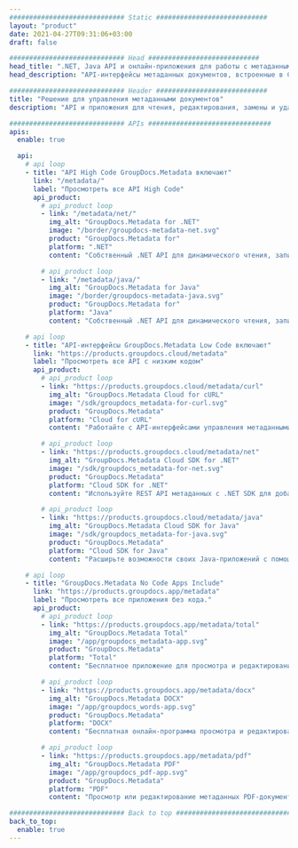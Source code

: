 ```yaml
---
############################# Static ############################
layout: "product"
date: 2021-04-27T09:31:06+03:00
draft: false

############################# Head ############################
head_title: ".NET, Java API и онлайн-приложения для работы с метаданными от GroupDocs"
head_description: "API-интерфейсы метаданных документов, встроенные в C#, .NET и Java. Читайте, пишите, редактируйте и сравнивайте метаданные всех популярных форматов. Анализ и экспорт метаданных."

############################# Header ############################
title: "Решение для управления метаданными документов"
description: "API и приложения для чтения, редактирования, замены и удаления метаданных документов, изображений и других форматов файлов на популярных платформах."

############################# APIs ###############################
apis:
  enable: true

  api:
    # api loop
    - title: "API High Code GroupDocs.Metadata включают"
      link: "/metadata/"
      label: "Просмотреть все API High Code"
      api_product:
        # api_product loop
        - link: "/metadata/net/"
          img_alt: "GroupDocs.Metadata for .NET"
          image: "/border/groupdocs-metadata-net.svg"
          product: "GroupDocs.Metadata for"
          platform: ".NET"
          content: "Собственный .NET API для динамического чтения, записи, редактирования и удаления метаинформации из Microsoft Office, PDF, мультимедиа, изображений и различных других форматов файлов.."

        # api_product loop
        - link: "/metadata/java/"
          img_alt: "GroupDocs.Metadata for Java"
          image: "/border/groupdocs-metadata-java.svg"
          product: "GroupDocs.Metadata for"
          platform: "Java"
          content: "Собственный .NET API для динамического чтения, записи, редактирования и удаления метаинформации из Microsoft Office, PDF, мультимедиа, изображений и различных других форматов файлов.."

    # api loop
    - title: "API-интерфейсы GroupDocs.Metadata Low Code включают"
      link: "https://products.groupdocs.cloud/metadata"
      label: "Просмотреть все API с низким кодом"
      api_product:
        # api_product loop
        - link: "https://products.groupdocs.cloud/metadata/curl"
          img_alt: "GroupDocs.Metadata Cloud for cURL"
          image: "/sdk/groupdocs_metadata-for-curl.svg"
          product: "GroupDocs.Metadata"
          platform: "Cloud for cURL"
          content: "Работайте с API-интерфейсами управления метаданными cURL RESTful для управления метаданными PDF, Word, Excel, презентаций, изображений и мультимедийных файлов в ваших приложениях.."

        # api_product loop
        - link: "https://products.groupdocs.cloud/metadata/net"
          img_alt: "GroupDocs.Metadata Cloud SDK for .NET"
          image: "/sdk/groupdocs_metadata-for-net.svg"
          product: "GroupDocs.Metadata"
          platform: "Cloud SDK for .NET"
          content: "Используйте REST API метаданных с .NET SDK для добавления, редактирования, извлечения, поиска и удаления метаданных из форматов документов в приложениях .NET.."

        # api_product loop
        - link: "https://products.groupdocs.cloud/metadata/java"
          img_alt: "GroupDocs.Metadata Cloud SDK for Java"
          image: "/sdk/groupdocs_metadata-for-java.svg"
          product: "GroupDocs.Metadata"
          platform: "Cloud SDK for Java"
          content: "Расширьте возможности своих Java-приложений с помощью мощных функций управления метаданными с помощью Metadata SDK для Java.."

    # api loop
    - title: "GroupDocs.Metadata No Code Apps Include"
      link: "https://products.groupdocs.app/metadata"
      label: "Просмотреть все приложения без кода."
      api_product:
        # api_product loop
        - link: "https://products.groupdocs.app/metadata/total"
          img_alt: "GroupDocs.Metadata Total"
          image: "/app/groupdocs_metadata-app.svg"
          product: "GroupDocs.Metadata"
          platform: "Total"
          content: "Бесплатное приложение для просмотра и редактирования метаданных Word, Excel, PDF, PowerPoint и более 50 типов документов.."

        # api_product loop
        - link: "https://products.groupdocs.app/metadata/docx"
          img_alt: "GroupDocs.Metadata DOCX"
          image: "/app/groupdocs_words-app.svg"
          product: "GroupDocs.Metadata"
          platform: "DOCX"
          content: "Бесплатная онлайн-программа просмотра и редактирования метаданных для документов MS Word."

        # api_product loop
        - link: "https://products.groupdocs.app/metadata/pdf"
          img_alt: "GroupDocs.Metadata PDF"
          image: "/app/groupdocs_pdf-app.svg"
          product: "GroupDocs.Metadata"
          platform: "PDF"
          content: "Просмотр или редактирование метаданных PDF-документов онлайн."

############################# Back to top ###############################
back_to_top:
  enable: true
---
```

